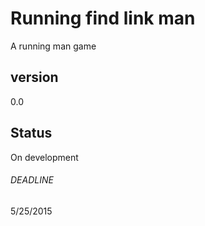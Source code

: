 # Running find link man
A running man game

## version
0.0

## Status
On development

###### DEADLINE
5/25/2015
